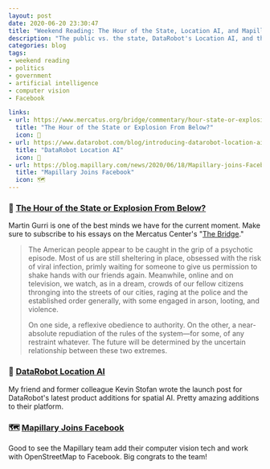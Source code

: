 ```yaml
---
layout: post
date: 2020-06-20 23:30:47
title: "Weekend Reading: The Hour of the State, Location AI, and Mapillary Acquired"
description: "The public vs. the state, DataRobot's Location AI, and the Mapillary team joins Facebook."
categories: blog
tags:
- weekend reading
- politics
- government
- artificial intelligence
- computer vision
- Facebook

links:
- url: https://www.mercatus.org/bridge/commentary/hour-state-or-explosion-below
  title: "The Hour of the State or Explosion From Below?"
  icon: 💬
- url: https://www.datarobot.com/blog/introducing-datarobot-location-ai/
  title: "DataRobot Location AI" 
  icon: 🤖
- url: https://blog.mapillary.com/news/2020/06/18/Mapillary-joins-Facebook.html
  title: "Mapillary Joins Facebook"
  icon: 🗺
---
```


### 💬 [The Hour of the State or Explosion From Below?](https://www.mercatus.org/bridge/commentary/hour-state-or-explosion-below "The Hour of the State or Explosion From Below?")

Martin Gurri is one of the best minds we have for the current moment. Make sure to subscribe to his essays on the Mercatus Center's "[The Bridge](https://www.mercatus.org/bridge "The Bridge")."

> The American people appear to be caught in the grip of a psychotic episode. Most of us are still sheltering in place, obsessed with the risk of viral infection, primly waiting for someone to give us permission to shake hands with our friends again. Meanwhile, online and on television, we watch, as in a dream, crowds of our fellow citizens thronging into the streets of our cities, raging at the police and the established order generally, with some engaged in arson, looting, and violence.
>
> On one side, a reflexive obedience to authority. On the other, a near-absolute repudiation of the rules of the system—for some, of any restraint whatever. The future will be determined by the uncertain relationship between these two extremes. 

### 🤖 [DataRobot Location AI](https://www.datarobot.com/blog/introducing-datarobot-location-ai/ "DataRobot Location AI")

My friend and former colleague Kevin Stofan wrote the launch post for DataRobot's latest product additions for spatial AI. Pretty amazing additions to their platform.

### 🗺 [Mapillary Joins Facebook](https://blog.mapillary.com/news/2020/06/18/Mapillary-joins-Facebook.html "Mapillary Joins Facebook")

Good to see the Mapillary team add their computer vision tech and work with OpenStreetMap to Facebook. Big congrats to the team!
